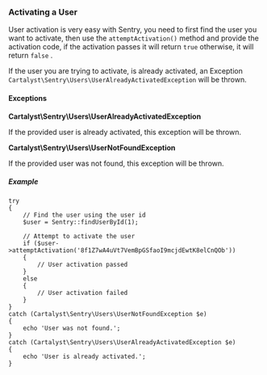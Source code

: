 ### Activating a User

User activation is very easy with Sentry, you need to first find the user you
want to activate, then use the `attemptActivation()` method and provide the
activation code, if the activation passes it will return `true` otherwise, it
will return `false` .

If the user you are trying to activate, is already activated, an Exception
`Cartalyst\Sentry\Users\UserAlreadyActivatedException` will be thrown.

#### Exceptions

**Cartalyst\Sentry\Users\UserAlreadyActivatedException**

If the provided user is already activated, this exception will be thrown.

**Cartalyst\Sentry\Users\UserNotFoundException**

If the provided user was not found, this exception will be thrown.

##### Example

	try
	{
		// Find the user using the user id
		$user = Sentry::findUserById(1);

		// Attempt to activate the user
		if ($user->attemptActivation('8f1Z7wA4uVt7VemBpGSfaoI9mcjdEwtK8elCnQOb'))
		{
			// User activation passed
		}
		else
		{
			// User activation failed
		}
	}
	catch (Cartalyst\Sentry\Users\UserNotFoundException $e)
	{
		echo 'User was not found.';
	}
	catch (Cartalyst\Sentry\Users\UserAlreadyActivatedException $e)
	{
		echo 'User is already activated.';
	}
